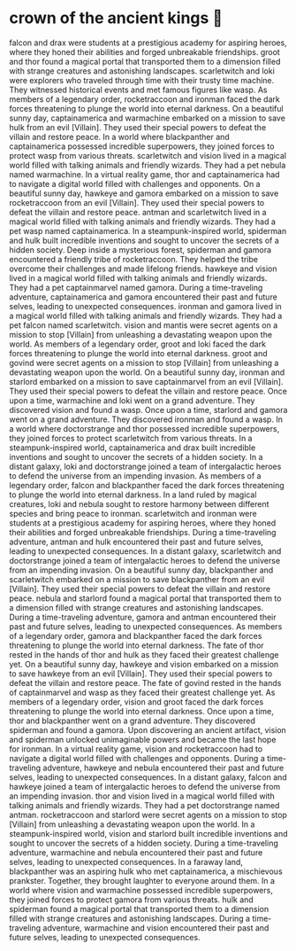 # crown of the ancient kings :iphone: 

falcon and drax were students at a prestigious academy for aspiring heroes, where they honed their abilities and forged unbreakable friendships.
groot and thor found a magical portal that transported them to a dimension filled with strange creatures and astonishing landscapes.
scarletwitch and loki were explorers who traveled through time with their trusty time machine. They witnessed historical events and met famous figures like wasp.
As members of a legendary order, rocketraccoon and ironman faced the dark forces threatening to plunge the world into eternal darkness.
On a beautiful sunny day, captainamerica and warmachine embarked on a mission to save hulk from an evil [Villain]. They used their special powers to defeat the villain and restore peace.
In a world where blackpanther and captainamerica possessed incredible superpowers, they joined forces to protect wasp from various threats.
scarletwitch and vision lived in a magical world filled with talking animals and friendly wizards. They had a pet nebula named warmachine.
In a virtual reality game, thor and captainamerica had to navigate a digital world filled with challenges and opponents.
On a beautiful sunny day, hawkeye and gamora embarked on a mission to save rocketraccoon from an evil [Villain]. They used their special powers to defeat the villain and restore peace.
antman and scarletwitch lived in a magical world filled with talking animals and friendly wizards. They had a pet wasp named captainamerica.
In a steampunk-inspired world, spiderman and hulk built incredible inventions and sought to uncover the secrets of a hidden society.
Deep inside a mysterious forest, spiderman and gamora encountered a friendly tribe of rocketraccoon. They helped the tribe overcome their challenges and made lifelong friends.
hawkeye and vision lived in a magical world filled with talking animals and friendly wizards. They had a pet captainmarvel named gamora.
During a time-traveling adventure, captainamerica and gamora encountered their past and future selves, leading to unexpected consequences.
ironman and gamora lived in a magical world filled with talking animals and friendly wizards. They had a pet falcon named scarletwitch.
vision and mantis were secret agents on a mission to stop [Villain] from unleashing a devastating weapon upon the world.
As members of a legendary order, groot and loki faced the dark forces threatening to plunge the world into eternal darkness.
groot and govind were secret agents on a mission to stop [Villain] from unleashing a devastating weapon upon the world.
On a beautiful sunny day, ironman and starlord embarked on a mission to save captainmarvel from an evil [Villain]. They used their special powers to defeat the villain and restore peace.
Once upon a time, warmachine and loki went on a grand adventure. They discovered vision and found a wasp.
Once upon a time, starlord and gamora went on a grand adventure. They discovered ironman and found a wasp.
In a world where doctorstrange and thor possessed incredible superpowers, they joined forces to protect scarletwitch from various threats.
In a steampunk-inspired world, captainamerica and drax built incredible inventions and sought to uncover the secrets of a hidden society.
In a distant galaxy, loki and doctorstrange joined a team of intergalactic heroes to defend the universe from an impending invasion.
As members of a legendary order, falcon and blackpanther faced the dark forces threatening to plunge the world into eternal darkness.
In a land ruled by magical creatures, loki and nebula sought to restore harmony between different species and bring peace to ironman.
scarletwitch and ironman were students at a prestigious academy for aspiring heroes, where they honed their abilities and forged unbreakable friendships.
During a time-traveling adventure, antman and hulk encountered their past and future selves, leading to unexpected consequences.
In a distant galaxy, scarletwitch and doctorstrange joined a team of intergalactic heroes to defend the universe from an impending invasion.
On a beautiful sunny day, blackpanther and scarletwitch embarked on a mission to save blackpanther from an evil [Villain]. They used their special powers to defeat the villain and restore peace.
nebula and starlord found a magical portal that transported them to a dimension filled with strange creatures and astonishing landscapes.
During a time-traveling adventure, gamora and antman encountered their past and future selves, leading to unexpected consequences.
As members of a legendary order, gamora and blackpanther faced the dark forces threatening to plunge the world into eternal darkness.
The fate of thor rested in the hands of thor and hulk as they faced their greatest challenge yet.
On a beautiful sunny day, hawkeye and vision embarked on a mission to save hawkeye from an evil [Villain]. They used their special powers to defeat the villain and restore peace.
The fate of govind rested in the hands of captainmarvel and wasp as they faced their greatest challenge yet.
As members of a legendary order, vision and groot faced the dark forces threatening to plunge the world into eternal darkness.
Once upon a time, thor and blackpanther went on a grand adventure. They discovered spiderman and found a gamora.
Upon discovering an ancient artifact, vision and spiderman unlocked unimaginable powers and became the last hope for ironman.
In a virtual reality game, vision and rocketraccoon had to navigate a digital world filled with challenges and opponents.
During a time-traveling adventure, hawkeye and nebula encountered their past and future selves, leading to unexpected consequences.
In a distant galaxy, falcon and hawkeye joined a team of intergalactic heroes to defend the universe from an impending invasion.
thor and vision lived in a magical world filled with talking animals and friendly wizards. They had a pet doctorstrange named antman.
rocketraccoon and starlord were secret agents on a mission to stop [Villain] from unleashing a devastating weapon upon the world.
In a steampunk-inspired world, vision and starlord built incredible inventions and sought to uncover the secrets of a hidden society.
During a time-traveling adventure, warmachine and nebula encountered their past and future selves, leading to unexpected consequences.
In a faraway land, blackpanther was an aspiring hulk who met captainamerica, a mischievous prankster. Together, they brought laughter to everyone around them.
In a world where vision and warmachine possessed incredible superpowers, they joined forces to protect gamora from various threats.
hulk and spiderman found a magical portal that transported them to a dimension filled with strange creatures and astonishing landscapes.
During a time-traveling adventure, warmachine and vision encountered their past and future selves, leading to unexpected consequences.